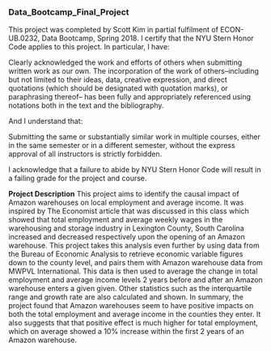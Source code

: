 ### Data_Bootcamp_Final_Project

This project was completed by Scott Kim in partial fulfilment of ECON-UB.0232,
Data Bootcamp, Spring 2018. I certify that the NYU Stern Honor Code applies to this project.
In particular, I have:

Clearly acknowledged the work and efforts of others when submitting written work as our own.
The incorporation of the work of others–including but not limited to their ideas, data, creative
expression, and direct quotations (which should be designated with quotation marks), or paraphrasing
thereof– has been fully and appropriately referenced using notations both in the text
and the bibliography.

And I understand that:

Submitting the same or substantially similar work in multiple courses, either in the same semester
or in a different semester, without the express approval of all instructors is strictly forbidden.

I acknowledge that a failure to abide by NYU Stern Honor Code will result in a failing grade for
the project and course.

**Project Description**
This project aims to identify the causal impact of Amazon warehouses on local employment and average 
income. It was inspired by The Economist article that was discussed in this class which showed that
total employment and average weekly wages in the warehousing and storage industry in Lexington County, 
South Carolina increased and decreased respectively upon the opening of an Amazon warehouse. This 
project takes this analysis even further by using data from the Bureau of Economic Analysis to 
retrieve economic variable figures down to the county level, and pairs them with Amazon warehouse
data from MWPVL International. This data is then used to average the change in total employment and
average income levels 2 years before and after an Amazon warehouse enters a given given. Other statistics
such as the interquartile range and growth rate are also calculated and shown. In summary, the project
found that Amazon warehouses seem to have positive impacts on both the total employment and average
income in the counties they enter. It also suggests that that positive effect is much higher for 
total employment, which on average showed a 10% increase within the first 2 years of an Amazon
warehouse.
